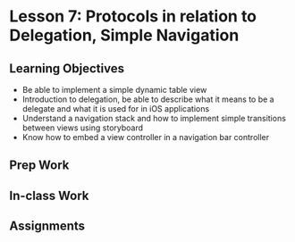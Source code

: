 # Lesson 7: Protocols in relation to Delegation, Simple Navigation
## Learning Objectives
* Be able to implement a simple dynamic table view
* Introduction to delegation, be able to describe what it means to be a delegate and what it is used for in iOS applications
* Understand a navigation stack and how to implement simple transitions between views using storyboard
* Know how to embed a view controller in a navigation bar controller

## Prep Work

## In-class Work

## Assignments
